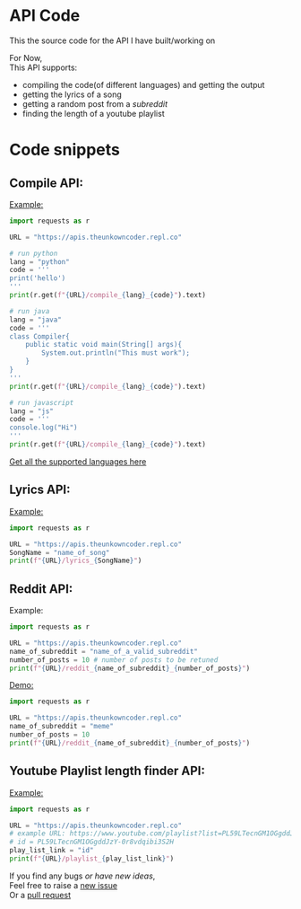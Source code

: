 # API Code
This the source code for the API I have built/working on

For Now, <br>
This API supports:

  + compiling the code(of different languages) and getting the output
  + getting the lyrics of a song
  + getting a random post from a _subreddit_
  + finding the length of a youtube playlist

# Code snippets
## Compile API:
<a href="https://apis.theunkowncoder.repl.co/compile_support_support">
  Example:
</a>

```py
import requests as r

URL = "https://apis.theunkowncoder.repl.co"

# run python
lang = "python"
code = '''
print('hello')
'''
print(r.get(f"{URL}/compile_{lang}_{code}").text)

# run java
lang = "java"
code = '''
class Compiler{
    public static void main(String[] args){
        System.out.println("This must work");
    }
}
'''
print(r.get(f"{URL}/compile_{lang}_{code}").text)

# run javascript
lang = "js"
code = '''
console.log("Hi")
'''
print(r.get(f"{URL}/compile_{lang}_{code}").text)
```
<a href="https://apis.theunkowncoder.repl.co/compile_support_support">
  Get all the supported languages here
</a>

## Lyrics API:
<a href="https://apis.theunkowncoder.repl.co/lyrics_falling">
  Example: 
</a>

```py
import requests as r

URL = "https://apis.theunkowncoder.repl.co"
SongName = "name_of_song"
print(f"{URL}/lyrics_{SongName}")
```
## Reddit API:
Example:
```py
import requests as r

URL = "https://apis.theunkowncoder.repl.co"
name_of_subreddit = "name_of_a_valid_subreddit"
number_of_posts = 10 # number of posts to be retuned
print(f"{URL}/reddit_{name_of_subreddit}_{number_of_posts}")
```
<a href="https://apis.theunkowncoder.repl.co/reddit_meme_10">
  Demo:
</a>

```py
import requests as r

URL = "https://apis.theunkowncoder.repl.co"
name_of_subreddit = "meme"
number_of_posts = 10
print(f"{URL}/reddit_{name_of_subreddit}_{number_of_posts}")
```
## Youtube Playlist length finder API:
<a href="https://apis.theunkowncoder.repl.co/playlist_PL59LTecnGM1OGgddJzY-0r8vdqibi3S2H">
  Example: 
</a>

```py
import requests as r

URL = "https://apis.theunkowncoder.repl.co"
# example URL: https://www.youtube.com/playlist?list=PL59LTecnGM1OGgddJzY-0r8vdqibi3S2H
# id = PL59LTecnGM1OGgddJzY-0r8vdqibi3S2H
play_list_link = "id"
print(f"{URL}/playlist_{play_list_link}")
```

If you find any bugs _or have new ideas_, <br> 
Feel free to raise a 
  <a href="https://github.com/JagTheFriend/APICode/issues"> 
    new issue 
  </a> <br>
Or a
  <a href="https://github.com/JagTheFriend/APICode/pulls">
    pull request
  </a>
